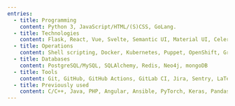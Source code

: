 ```yaml
---
entries:
  - title: Programming
    content: Python 3, JavaScript/HTML/(S)CSS, GoLang.
  - title: Technologies
    content: Flask, React, Vue, Svelte, Semantic UI, Material UI, Celery, RabbitMQ, NATS.
  - title: Operations
    content: Shell scripting, Docker, Kubernetes, Puppet, OpenShift, Grafana.
  - title: Databases
    content: PostgreSQL/MySQL, SQLAlchemy, Redis, Neo4j, mongoDB
  - title: Tools
    content: Git, GitHub, GitHub Actions, GitLab CI, Jira, Sentry, LaTeX.
  - title: Previously used
    content: C/C++, Java, PHP, Angular, Ansible, PyTorch, Keras, Pandas.
---
```


